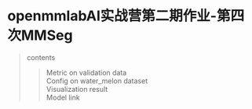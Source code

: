 # openmmlabAI实战营第二期作业-第四次MMSeg

>contents
>> Metric on validation data <br>
>> Config on water_melon dataset <br>
>> Visualization result <br>
>> Model link <br>
